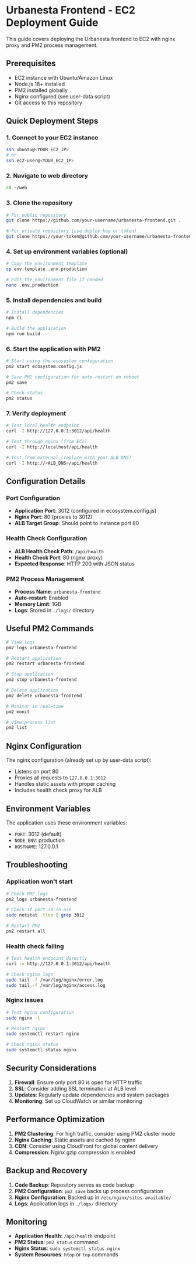 # Urbanesta Frontend - EC2 Deployment Guide

This guide covers deploying the Urbanesta frontend to EC2 with nginx proxy and PM2 process management.

## Prerequisites

- EC2 instance with Ubuntu/Amazon Linux
- Node.js 18+ installed
- PM2 installed globally
- Nginx configured (see user-data script)
- Git access to this repository

## Quick Deployment Steps

### 1. Connect to your EC2 instance
```bash
ssh ubuntu@<YOUR_EC2_IP>
# or
ssh ec2-user@<YOUR_EC2_IP>
```

### 2. Navigate to web directory
```bash
cd ~/web
```

### 3. Clone the repository
```bash
# For public repository
git clone https://github.com/your-username/urbanesta-frontend.git .

# For private repository (use deploy key or token)
git clone https://your-token@github.com/your-username/urbanesta-frontend.git .
```

### 4. Set up environment variables (optional)
```bash
# Copy the environment template
cp env.template .env.production

# Edit the environment file if needed
nano .env.production
```

### 5. Install dependencies and build
```bash
# Install dependencies
npm ci

# Build the application
npm run build
```

### 6. Start the application with PM2
```bash
# Start using the ecosystem configuration
pm2 start ecosystem.config.js

# Save PM2 configuration for auto-restart on reboot
pm2 save

# Check status
pm2 status
```

### 7. Verify deployment
```bash
# Test local health endpoint
curl -I http://127.0.0.1:3012/api/health

# Test through nginx (from EC2)
curl -I http://localhost/api/health

# Test from external (replace with your ALB DNS)
curl -I http://<ALB_DNS>/api/health
```

## Configuration Details

### Port Configuration
- **Application Port**: 3012 (configured in ecosystem.config.js)
- **Nginx Port**: 80 (proxies to 3012)
- **ALB Target Group**: Should point to instance port 80

### Health Check Configuration
- **ALB Health Check Path**: `/api/health`
- **Health Check Port**: 80 (nginx proxy)
- **Expected Response**: HTTP 200 with JSON status

### PM2 Process Management
- **Process Name**: `urbanesta-frontend`
- **Auto-restart**: Enabled
- **Memory Limit**: 1GB
- **Logs**: Stored in `./logs/` directory

## Useful PM2 Commands

```bash
# View logs
pm2 logs urbanesta-frontend

# Restart application
pm2 restart urbanesta-frontend

# Stop application
pm2 stop urbanesta-frontend

# Delete application
pm2 delete urbanesta-frontend

# Monitor in real-time
pm2 monit

# View process list
pm2 list
```

## Nginx Configuration

The nginx configuration (already set up by user-data script):
- Listens on port 80
- Proxies all requests to `127.0.0.1:3012`
- Handles static assets with proper caching
- Includes health check proxy for ALB

## Environment Variables

The application uses these environment variables:
- `PORT`: 3012 (default)
- `NODE_ENV`: production
- `HOSTNAME`: 127.0.0.1

## Troubleshooting

### Application won't start
```bash
# Check PM2 logs
pm2 logs urbanesta-frontend

# Check if port is in use
sudo netstat -tlnp | grep 3012

# Restart PM2
pm2 restart all
```

### Health check failing
```bash
# Test health endpoint directly
curl -v http://127.0.0.1:3012/api/health

# Check nginx logs
sudo tail -f /var/log/nginx/error.log
sudo tail -f /var/log/nginx/access.log
```

### Nginx issues
```bash
# Test nginx configuration
sudo nginx -t

# Restart nginx
sudo systemctl restart nginx

# Check nginx status
sudo systemctl status nginx
```

## Security Considerations

1. **Firewall**: Ensure only port 80 is open for HTTP traffic
2. **SSL**: Consider adding SSL termination at ALB level
3. **Updates**: Regularly update dependencies and system packages
4. **Monitoring**: Set up CloudWatch or similar monitoring

## Performance Optimization

1. **PM2 Clustering**: For high traffic, consider using PM2 cluster mode
2. **Nginx Caching**: Static assets are cached by nginx
3. **CDN**: Consider using CloudFront for global content delivery
4. **Compression**: Nginx gzip compression is enabled

## Backup and Recovery

1. **Code Backup**: Repository serves as code backup
2. **PM2 Configuration**: `pm2 save` backs up process configuration
3. **Nginx Configuration**: Backed up in `/etc/nginx/sites-available/`
4. **Logs**: Application logs in `./logs/` directory

## Monitoring

- **Application Health**: `/api/health` endpoint
- **PM2 Status**: `pm2 status` command
- **Nginx Status**: `sudo systemctl status nginx`
- **System Resources**: `htop` or `top` commands
